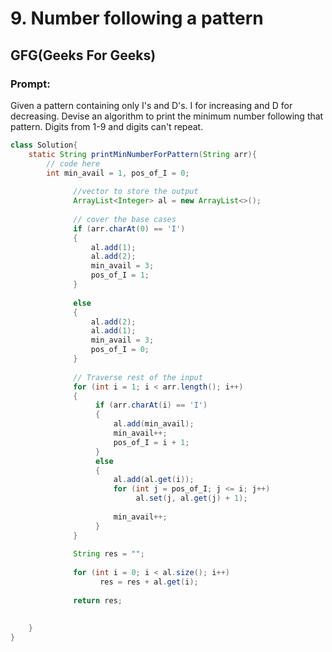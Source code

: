 # 9. Number following a pattern 

## GFG(Geeks For Geeks)
### Prompt: 
Given a pattern containing only I's and D's. I for increasing and D for decreasing.
Devise an algorithm to print the minimum number following that pattern.
Digits from 1-9 and digits can't repeat.

```java
class Solution{
    static String printMinNumberForPattern(String arr){
        // code here
        int min_avail = 1, pos_of_I = 0;
 
              //vector to store the output
              ArrayList<Integer> al = new ArrayList<>();
               
              // cover the base cases
              if (arr.charAt(0) == 'I')
              {
                  al.add(1);
                  al.add(2);
                  min_avail = 3;
                  pos_of_I = 1;
              }
 
              else
              {
                  al.add(2);
                  al.add(1);
                  min_avail = 3;
                  pos_of_I = 0;
              }
 
              // Traverse rest of the input
              for (int i = 1; i < arr.length(); i++)
              {
                   if (arr.charAt(i) == 'I')
                   {
                       al.add(min_avail);
                       min_avail++;
                       pos_of_I = i + 1;
                   }
                   else
                   {
                       al.add(al.get(i));
                       for (int j = pos_of_I; j <= i; j++)
                            al.set(j, al.get(j) + 1);
 
                       min_avail++;
                   }
              }
              
              String res = "";
              
              for (int i = 0; i < al.size(); i++)
                    res = res + al.get(i);
              
              return res;
        
        
    }
}

```
